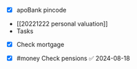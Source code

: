- [x] apoBank pincode
- [[20221222 personal valuation]]
- Tasks
- [x] Check mortgage 
- [x] #money Check pensions ✅ 2024-08-18

